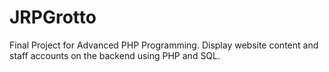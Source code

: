 # JRPGrotto
Final Project for Advanced PHP Programming. Display website content and staff accounts on the backend using PHP and SQL.
